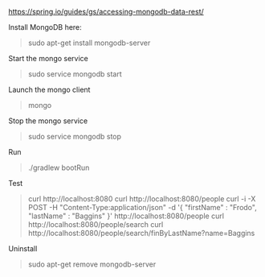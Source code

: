 https://spring.io/guides/gs/accessing-mongodb-data-rest/

Install MongoDB here:

> sudo apt-get install mongodb-server 

Start the mongo service
> sudo service mongodb start

Launch the mongo client
> mongo

Stop the mongo service
> sudo service mongodb stop

Run
> ./gradlew bootRun

Test
> curl http://localhost:8080
> curl http://localhost:8080/people
> curl -i -X POST -H "Content-Type:application/json" -d '{  "firstName" : "Frodo",  "lastName" : "Baggins" }' http://localhost:8080/people
> curl http://localhost:8080/people/search
> curl http://localhost:8080/people/search/finByLastName?name=Baggins

Uninstall
> sudo apt-get remove mongodb-server


